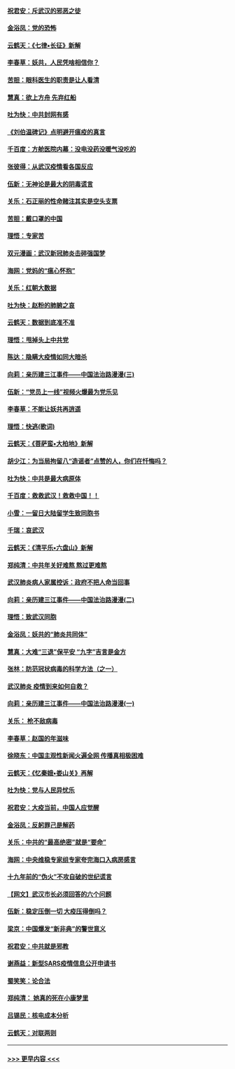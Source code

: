 #### [祝君安：斥武汉的邪恶之徒](../pages/nsc993/n11855861.md?t=02100144) 
#### [金浴凤：党的恐怖](../pages/nsc993/n11855849.md?t=02100144) 
#### [云鹤天：《七律▪长征》新解](../pages/nsc993/n11855479.md?t=02100144) 
#### [李春草：妖共，人民凭啥相信你？](../pages/nsc993/n11855196.md?t=02100144) 
#### [苦胆：眼科医生的职责是让人看清](../pages/nsc993/n11853840.md?t=02100144) 
#### [慧真：欲上方舟 先弃红船](../pages/nsc993/n11853483.md?t=02100144) 
#### [吐为快：中共封网有感](../pages/nsc993/n11852575.md?t=02100144) 
#### [《刘伯温碑记》点明避开瘟疫的真言](../pages/nsc993/n11852128.md?t=02100144) 
#### [千百度：方舱医院内幕：没电没药没暖气没吃的](../pages/nsc993/n11850211.md?t=02100144) 
#### [张彼得：从武汉疫情看各国反应](../pages/nsc993/n11850102.md?t=02100144) 
#### [伍新：无神论是最大的阴毒谎言](../pages/nsc993/n11846129.md?t=02100144) 
#### [关乐：石正丽的性命赌注其实是空头支票](../pages/nsc993/n11846109.md?t=02100144) 
#### [苦胆：戴口罩的中国](../pages/nsc993/n11845576.md?t=02100144) 
#### [理悟：专家苦](../pages/nsc993/n11845564.md?t=02100144) 
#### [双元漫画：武汉新冠肺炎击碎强国梦](../pages/nsc993/n11843320.md?t=02100144) 
#### [海网：党妈的“瘟心怀抱”](../pages/nsc993/n11840740.md?t=02100144) 
#### [关乐：红朝大数据](../pages/nsc993/n11840675.md?t=02100144) 
#### [吐为快：赵粉的肺腑之哀](../pages/nsc993/n11840618.md?t=02100144) 
#### [云鹤天：数据到底准不准](../pages/nsc993/n11840325.md?t=02100144) 
#### [理悟：甩掉头上中共党](../pages/nsc993/n11838826.md?t=02100144) 
#### [陈达：隐瞒大疫情如同大暗杀](../pages/nsc993/n11838771.md?t=02100144) 
#### [向莉：亲历建三江事件——中国法治路漫漫(三)](../pages/nsc993/n11831825.md?t=02100144) 
#### [伍新：“党员上一线”视频火爆最为党乐见](../pages/nsc993/n11838200.md?t=02100144) 
#### [李春草：不能让妖共再逍遥](../pages/nsc993/n11838102.md?t=02100144) 
#### [理悟：快逃(歌词)](../pages/nsc993/n11838083.md?t=02100144) 
#### [云鹤天：《菩萨蛮▪大柏地》新解](../pages/nsc993/n11838059.md?t=02100144) 
#### [胡少江：为当局拘留八“造谣者”点赞的人，你们在忏悔吗？](../pages/nsc993/n11836801.md?t=02100144) 
#### [吐为快：中共是最大病原体](../pages/nsc993/n11836748.md?t=02100144) 
#### [千百度：救救武汉！救救中国！！](../pages/nsc993/n11836145.md?t=02100144) 
#### [小雪：一留日大陆留学生致同胞书](../pages/nsc993/n11834624.md?t=02100144) 
#### [千瑞：哀武汉](../pages/nsc993/n11833647.md?t=02100144) 
#### [云鹤天：《清平乐▪六盘山》新解](../pages/nsc993/n11833611.md?t=02100144) 
#### [郑纯清：中共年关好难熬 熬过更难熬](../pages/nsc993/n11833489.md?t=02100144) 
#### [武汉肺炎病人家属控诉：政府不把人命当回事](../pages/nsc993/n11833205.md?t=02100144) 
#### [向莉：亲历建三江事件——中国法治路漫漫(二)](../pages/nsc993/n11829102.md?t=02100144) 
#### [理悟：致武汉同胞](../pages/nsc993/n11831522.md?t=02100144) 
#### [金浴凤：妖共的“肺炎共同体”](../pages/nsc993/n11829448.md?t=02100144) 
#### [慧真：大难“三退”保平安 “九字”吉言是金方](../pages/nsc993/n11829501.md?t=02100144) 
#### [张林：防范冠状病毒的科学方法（之一）](../pages/nsc993/n11828618.md?t=02100144) 
#### [武汉肺炎 疫情到来如何自救？](../pages/nsc993/n11827632.md?t=02100144) 
#### [向莉：亲历建三江事件——中国法治路漫漫(一)](../pages/nsc993/n11827190.md?t=02100144) 
#### [关乐： 枪不敌病毒](../pages/nsc993/n11826746.md?t=02100144) 
#### [李春草：赵国的年滋味](../pages/nsc993/n11826321.md?t=02100144) 
#### [徐晓东：中国主观性新闻火遍全网 传播真相极困难](../pages/nsc993/n11826508.md?t=02100144) 
#### [云鹤天：《忆秦娥▪娄山关》再解](../pages/nsc993/n11824682.md?t=02100144) 
#### [吐为快：党与人民异忧乐](../pages/nsc993/n11824660.md?t=02100144) 
#### [祝君安：大疫当前，中国人应觉醒](../pages/nsc993/n11821946.md?t=02100144) 
#### [金浴凤：反躬罪己是解药](../pages/nsc993/n11820280.md?t=02100144) 
#### [关乐：中共的“最高绝密”就是“要命”](../pages/nsc993/n11816946.md?t=02100144) 
#### [海网：中央维稳专家组专家夸完海口入病房感言](../pages/nsc993/n11815138.md?t=02100144) 
#### [十九年前的“伪火”不攻自破的世纪谎言](../pages/nsc993/n11813238.md?t=02100144) 
#### [【网文】武汉市长必须回答的六个问题](../pages/nsc993/n11813848.md?t=02100144) 
#### [伍新：稳定压倒一切 大疫压得倒吗？](../pages/nsc993/n11812634.md?t=02100144) 
#### [梁京：中国爆发“新非典”的警世意义](../pages/nsc993/n11812554.md?t=02100144) 
#### [祝君安：中共就是邪教](../pages/nsc993/n11812431.md?t=02100144) 
#### [谢燕益：新型SARS疫情信息公开申请书](../pages/nsc993/n11808840.md?t=02100144) 
#### [蜀笑笑：论合法](../pages/nsc993/n11808064.md?t=02100144) 
#### [郑纯清： 她真的死在小康梦里](../pages/nsc993/n11806623.md?t=02100144) 
#### [吕锡民：核电成本分析](../pages/nsc993/n11806284.md?t=02100144) 
#### [云鹤天：对联两则](../pages/nsc993/n11805957.md?t=02100144) 

----
#### [ >>> 更早内容 <<< ](../indexes/nsc993-earlier.md)
